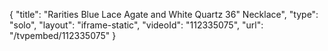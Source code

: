 {
    "title": "Rarities Blue Lace Agate and White Quartz 36\" Necklace",
    "type": "solo",
    "layout": "iframe-static",
    "videoId": "112335075",
    "url": "\/tvpembed\/112335075"
}